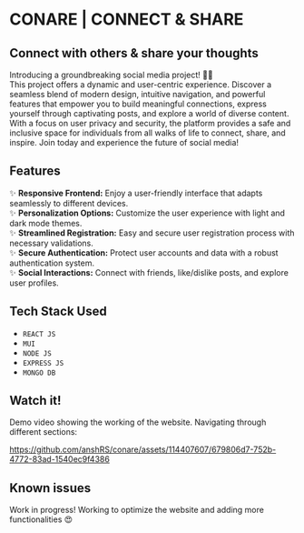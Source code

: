 # CONARE | CONNECT & SHARE
## Connect with others & share your thoughts

Introducing a groundbreaking social media project! 🚀🌐 <br>
This project offers a dynamic and user-centric experience. Discover a seamless blend of modern design, intuitive navigation, and powerful features that empower you to build meaningful connections, express yourself through captivating posts, and explore a world of diverse content. With a focus on user privacy and security, the platform provides a safe and inclusive space for individuals from all walks of life to connect, share, and inspire. Join today and experience the future of social media!

## Features
✨ **Responsive Frontend:** Enjoy a user-friendly interface that adapts seamlessly to different devices. <br>
✨ **Personalization Options:** Customize the user experience with light and dark mode themes. <br>
✨ **Streamlined Registration:** Easy and secure user registration process with necessary validations. <br>
✨ **Secure Authentication:** Protect user accounts and data with a robust authentication system. <br>
✨ **Social Interactions:** Connect with friends, like/dislike posts, and explore user profiles.

## Tech Stack Used
* `REACT JS`
* `MUI`
* `NODE JS`
* `EXPRESS JS`
* `MONGO DB`

## Watch it!
Demo video showing the working of the website. Navigating through different sections:

https://github.com/anshRS/conare/assets/114407607/679806d7-752b-4772-83ad-1540ec9f4386

## Known issues 
Work in progress! Working to optimize the website and adding more functionalities 😍 
